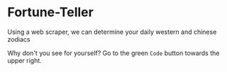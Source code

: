 # Fortune-Teller
Using a web scraper, we can determine your daily western and chinese zodiacs

Why don't you see for yourself? Go to the green `Code` button towards the upper right.
